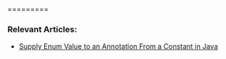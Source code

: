 =========

### Relevant Articles: 
- [Supply Enum Value to an Annotation From a Constant in Java](https://www.baeldung.com/java-enum-annotation-constant)
